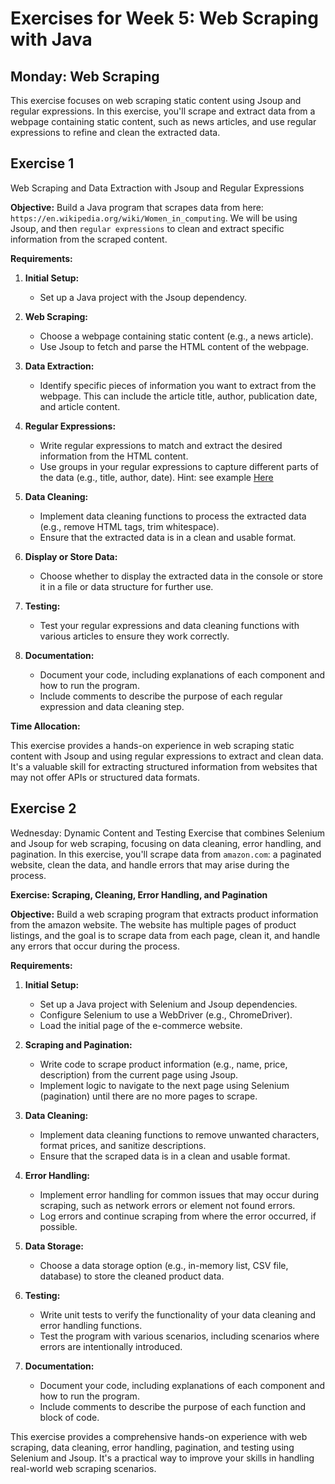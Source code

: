 # Exercises for Week 5: Web Scraping with Java
## Monday: Web Scraping
This exercise focuses on web scraping static content using Jsoup and regular expressions. In this exercise, you'll scrape and extract data from a webpage containing static content, such as news articles, and use regular expressions to refine and clean the extracted data.

## Exercise 1 
Web Scraping and Data Extraction with Jsoup and Regular Expressions

**Objective:** Build a Java program that scrapes data from here: `https://en.wikipedia.org/wiki/Women_in_computing`. We will be using Jsoup, and then `regular expressions` to clean and extract specific information from the scraped content.

**Requirements:**

1. **Initial Setup:**
   - Set up a Java project with the Jsoup dependency.

2. **Web Scraping:**
   - Choose a webpage containing static content (e.g., a news article).
   - Use Jsoup to fetch and parse the HTML content of the webpage.

3. **Data Extraction:**
   - Identify specific pieces of information you want to extract from the webpage. This can include the article title, author, publication date, and article content. 

4. **Regular Expressions:**
   - Write regular expressions to match and extract the desired information from the HTML content.
   - Use groups in your regular expressions to capture different parts of the data (e.g., title, author, date). Hint: see example [Here](RegularExpressions.md#example)

5. **Data Cleaning:**
   - Implement data cleaning functions to process the extracted data (e.g., remove HTML tags, trim whitespace).
   - Ensure that the extracted data is in a clean and usable format.

6. **Display or Store Data:**
   - Choose whether to display the extracted data in the console or store it in a file or data structure for further use.

7. **Testing:**
   - Test your regular expressions and data cleaning functions with various articles to ensure they work correctly.

8. **Documentation:**
   - Document your code, including explanations of each component and how to run the program.
   - Include comments to describe the purpose of each regular expression and data cleaning step.

**Time Allocation:**

This exercise provides a hands-on experience in web scraping static content with Jsoup and using regular expressions to extract and clean data. It's a valuable skill for extracting structured information from websites that may not offer APIs or structured data formats.

## Exercise 2
Wednesday: Dynamic Content and Testing
Exercise that combines Selenium and Jsoup for web scraping, focusing on data cleaning, error handling, and pagination.
In this exercise, you'll scrape data from `amazon.com`: a paginated website, clean the data, and handle errors that may arise during the process.

**Exercise: Scraping, Cleaning, Error Handling, and Pagination**

**Objective:** Build a web scraping program that extracts product information from the amazon website. The website has multiple pages of product listings, and the goal is to scrape data from each page, clean it, and handle any errors that occur during the process.

**Requirements:**

1. **Initial Setup:**
   - Set up a Java project with Selenium and Jsoup dependencies.
   - Configure Selenium to use a WebDriver (e.g., ChromeDriver).
   - Load the initial page of the e-commerce website.

2. **Scraping and Pagination:**
   - Write code to scrape product information (e.g., name, price, description) from the current page using Jsoup.
   - Implement logic to navigate to the next page using Selenium (pagination) until there are no more pages to scrape.

3. **Data Cleaning:**
   - Implement data cleaning functions to remove unwanted characters, format prices, and sanitize descriptions.
   - Ensure that the scraped data is in a clean and usable format.

4. **Error Handling:**
   - Implement error handling for common issues that may occur during scraping, such as network errors or element not found errors.
   - Log errors and continue scraping from where the error occurred, if possible.

5. **Data Storage:**
   - Choose a data storage option (e.g., in-memory list, CSV file, database) to store the cleaned product data.

6. **Testing:**
   - Write unit tests to verify the functionality of your data cleaning and error handling functions.
   - Test the program with various scenarios, including scenarios where errors are intentionally introduced.

7. **Documentation:**
   - Document your code, including explanations of each component and how to run the program.
   - Include comments to describe the purpose of each function and block of code.

This exercise provides a comprehensive hands-on experience with web scraping, data cleaning, error handling, pagination, and testing using Selenium and Jsoup. It's a practical way to improve your skills in handling real-world web scraping scenarios.